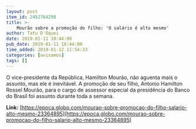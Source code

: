```yaml
---
layout: post
item_id: 2452764298
title: >-
    Mourão sobre a promoção do filho: 'O salário é alto mesmo'
author: Tatu D'Oquei
date: 2019-01-11 18:44:00
pub_date: 2019-01-11 18:44:00
time_added: 2019-01-12 11:54:33
categories: [avisamos]
tags: []
---
```


O vice-presidente da República, Hamilton Mourão, não aguenta mais o assunto, mas ele é inevitável. A promoção de seu filho, Antonio Hamilton Rossel Mourão, para o cargo de assessor especial da presidência do Banco do Brasil foi assunto durante toda a semana.

**Link:** [https://epoca.globo.com/mourao-sobre-promocao-do-filho-salario-alto-mesmo-23364895](https://epoca.globo.com/mourao-sobre-promocao-do-filho-salario-alto-mesmo-23364895)

